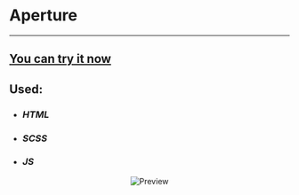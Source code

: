 # Aperture
___

## [You can try it now](https://g4rv.github.io/aperture/)

## Used:
* ### ***HTML***
* ### ***SCSS*** 
* ### ***JS***

<p align="center">
  <img src="https://lh3.googleusercontent.com/pw/AM-JKLUwzv5LuH78CbiEEfvuOGAlHaHbfgpmQfOktQVVNXxgo_FNzB7EZ-8CZpEcQDBr3ld3hmTdiPiXDAwihXKzH7sLTEE76t3buIijrjuKde34YWDLqZws3lghhH7EaPGiGgOB9-j2NZ0BQvSQ6pYerseA=w215-h937-no?authuser=0" title="Preview">
</p>